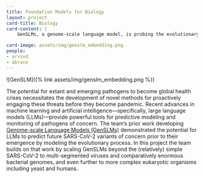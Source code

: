 ```yaml
---
title: Foundation Models for Biology
layout: project
card-title: Biology
card-content: |
    GenSLMs, a genome-scale language model, is probing the evolutionary dynamics of SARS-CoV-2

card-image: assets/img/genslm_embedding.png
people:
- arvind
- abrace
---
```


![GenSLM]({% link assets/img/genslm_embedding.png %})

The potential for extant and emerging pathogens to become global health crises necessitates the development of novel methods for proactively engaging these threats before they become pandemic. Recent advances in machine learning and artificial intelligence—specifically, large language models (LLMs)—provide powerful tools for predictive modeling and monitoring of pathogens of concern. The team’s prior work developing [Genome-scale Language Models (GenSLMs)](https://www.biorxiv.org/content/10.1101/2022.10.10.511571v2) demonstrated the potential for LLMs to predict future SARS-CoV-2 variants of concern prior to their emergence by modeling the evolutionary process. In this project the team builds on that work by scaling GenSLMs beyond the (relatively) simple SARS-CoV-2 to multi-segmented viruses and comparatively enormous bacterial genomes, and even further to more complex eukaryotic organisms including yeast and humans.
